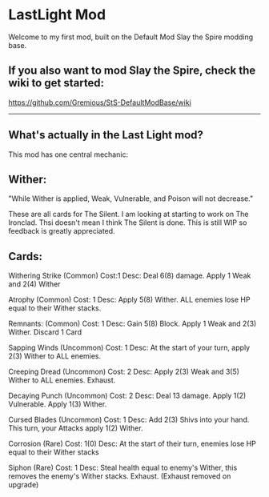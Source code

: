 # LastLight Mod

Welcome to my first mod, built on the Default Mod Slay the Spire modding base.

## If you also want to mod Slay the Spire, check the wiki to get started:

https://github.com/Gremious/StS-DefaultModBase/wiki

---

## What's actually in the Last Light mod?

This mod has one central mechanic:

## Wither:
"While Wither is applied, Weak, Vulnerable, and Poison will not decrease."

These are all cards for The Silent. I am looking at starting to work on The Ironclad. Thsi doesn't mean I think The Silent is done. This is still WIP so feedback is greatly appreciated.

## Cards:
Withering Strike (Common)
Cost:1
Desc: Deal 6(8) damage. Apply 1 Weak and 2(4) Wither

Atrophy (Common)
Cost: 1
Desc: Apply 5(8) Wither. ALL enemies lose HP equal to their Wither stacks.

Remnants: (Common)
Cost: 1
Desc: Gain 5(8) Block. Apply 1 Weak and 2(3) Wither. Discard 1 Card

Sapping Winds (Uncommon)
Cost: 1
Desc: At the start of your turn, apply 2(3) Wither to ALL enemies.

Creeping Dread (Uncommon)
Cost: 2
Desc: Apply 2(3) Weak and 3(5) Wither to ALL enemies. Exhaust.

Decaying Punch (Uncommon)
Cost: 2
Desc: Deal 13 damage. Apply 1(2) Vulnerable. Apply 1(3) Wither.

Cursed Blades (Uncommon)
Cost: 1
Desc: Add 2(3) Shivs into your hand. This turn, your Attacks apply 1(2) Wither.

Corrosion (Rare)
Cost: 1(0)
Desc: At the start of their turn, enemies lose HP equal to their Wither stacks

Siphon (Rare)
Cost: 1
Desc: Steal health equal to enemy's Wither, this removes the enemy's Wither stacks. Exhaust. (Exhaust removed on upgrade)


